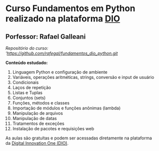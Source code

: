 # Curso Fundamentos em Python realizado na plataforma [DIO](https://digitalinnovation.one/)

## Porfessor: Rafael Galleani

*Repositório do curso: 'https://github.com/rafegal/fundamentos_dio_python.git*

**Conteúdo estudado:**

1. Linguagem Python e configuração de ambiente
2. Variáveis, operações aritméticas, strings, conversão e input de usuário
3. Condicionais
4. Laços de repetição
5. Listas e Tuplas
6. Conjuntos (sets)
7. Funções, métodos e classes
8. Importação de módulos e funções anônimas (lambda)
9. Manipulação de arquivos
10. Manipulação de datas
11. Tratamentos de exceções
12. Instalação de pacotes e requisições web

As aulas são gratuítas e podem ser acessadas diretamente na plataforma da [Digital Innovation One (DIO)](https://digitalinnovation.one/).